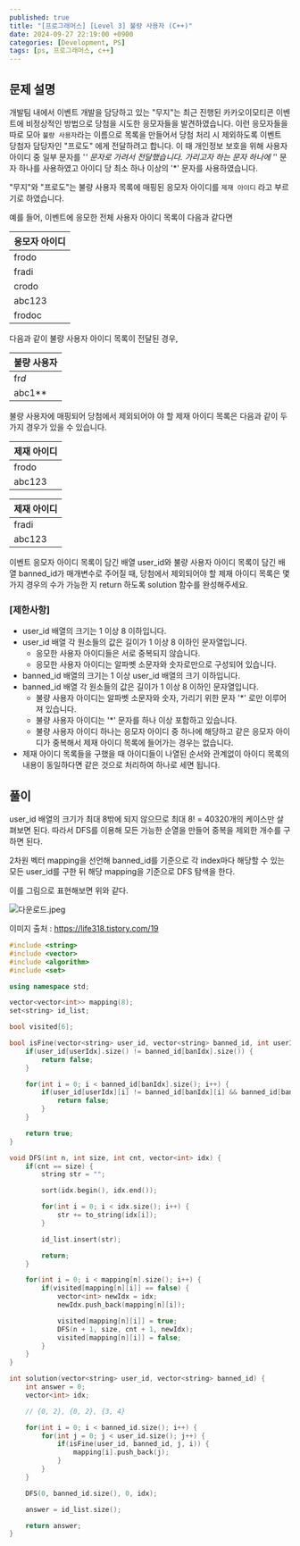```yaml
---
published: true
title: "[프로그래머스] [Level 3] 불량 사용자 (C++)"
date: 2024-09-27 22:19:00 +0900
categories: [Development, PS]
tags: [ps, 프로그래머스, c++]
---
```


## 문제 설명

개발팀 내에서 이벤트 개발을 담당하고 있는 "무지"는 최근 진행된 카카오이모티콘 이벤트에 비정상적인 방법으로 당첨을 시도한 응모자들을 발견하였습니다. 이런 응모자들을 따로 모아 `불량 사용자`라는 이름으로 목록을 만들어서 당첨 처리 시 제외하도록 이벤트 당첨자 담당자인 "프로도" 에게 전달하려고 합니다. 이 때 개인정보 보호을 위해 사용자 아이디 중 일부 문자를 '_' 문자로 가려서 전달했습니다. 가리고자 하는 문자 하나에 '_' 문자 하나를 사용하였고 아이디 당 최소 하나 이상의 '\*' 문자를 사용하였습니다.

"무지"와 "프로도"는 불량 사용자 목록에 매핑된 응모자 아이디를 `제재 아이디` 라고 부르기로 하였습니다.

예를 들어, 이벤트에 응모한 전체 사용자 아이디 목록이 다음과 같다면

| 응모자 아이디 |
| ------------- |
| frodo         |
| fradi         |
| crodo         |
| abc123        |
| frodoc        |

다음과 같이 불량 사용자 아이디 목록이 전달된 경우,

| 불량 사용자 |
| ----------- |
| fr*d*       |
| abc1\*\*    |

불량 사용자에 매핑되어 당첨에서 제외되어야 야 할 제재 아이디 목록은 다음과 같이 두 가지 경우가 있을 수 있습니다.

| 제재 아이디 |
| ----------- |
| frodo       |
| abc123      |

| 제재 아이디 |
| ----------- |
| fradi       |
| abc123      |

이벤트 응모자 아이디 목록이 담긴 배열 user_id와 불량 사용자 아이디 목록이 담긴 배열 banned_id가 매개변수로 주어질 때, 당첨에서 제외되어야 할 제재 아이디 목록은 몇가지 경우의 수가 가능한 지 return 하도록 solution 함수를 완성해주세요.

### **[제한사항]**

- user_id 배열의 크기는 1 이상 8 이하입니다.
- user_id 배열 각 원소들의 값은 길이가 1 이상 8 이하인 문자열입니다.
  - 응모한 사용자 아이디들은 서로 중복되지 않습니다.
  - 응모한 사용자 아이디는 알파벳 소문자와 숫자로만으로 구성되어 있습니다.
- banned_id 배열의 크기는 1 이상 user_id 배열의 크기 이하입니다.
- banned_id 배열 각 원소들의 값은 길이가 1 이상 8 이하인 문자열입니다.
  - 불량 사용자 아이디는 알파벳 소문자와 숫자, 가리기 위한 문자 '\*' 로만 이루어져 있습니다.
  - 불량 사용자 아이디는 '\*' 문자를 하나 이상 포함하고 있습니다.
  - 불량 사용자 아이디 하나는 응모자 아이디 중 하나에 해당하고 같은 응모자 아이디가 중복해서 제재 아이디 목록에 들어가는 경우는 없습니다.
- 제재 아이디 목록들을 구했을 때 아이디들이 나열된 순서와 관계없이 아이디 목록의 내용이 동일하다면 같은 것으로 처리하여 하나로 세면 됩니다.

## 풀이

user_id 배열의 크기가 최대 8밖에 되지 않으므로 최대 8! = 40320개의 케이스만 살펴보면 된다. 따라서 DFS를 이용해 모든 가능한 순열을 만들어 중복을 제외한 개수를 구하면 된다.

2차원 벡터 mapping을 선언해 banned_id를 기준으로 각 index마다 해당할 수 있는 모든 user_id를 구한 뒤 해당 mapping을 기준으로 DFS 탐색을 한다.

이를 그림으로 표현해보면 위와 같다.

![다운로드.jpeg](/assets/img/bad-users/%E1%84%83%E1%85%A1%E1%84%8B%E1%85%AE%E1%86%AB%E1%84%85%E1%85%A9%E1%84%83%E1%85%B3.jpeg)

이미지 출처 : https://life318.tistory.com/19

```cpp
#include <string>
#include <vector>
#include <algorithm>
#include <set>

using namespace std;

vector<vector<int>> mapping(8);
set<string> id_list;

bool visited[6];

bool isFine(vector<string> user_id, vector<string> banned_id, int userIdx, int banIdx) {
    if(user_id[userIdx].size() != banned_id[banIdx].size()) {
        return false;
    }

    for(int i = 0; i < banned_id[banIdx].size(); i++) {
        if(user_id[userIdx][i] != banned_id[banIdx][i] && banned_id[banIdx][i] != '*') {
            return false;
        }
    }

    return true;
}

void DFS(int n, int size, int cnt, vector<int> idx) {
    if(cnt == size) {
        string str = "";

        sort(idx.begin(), idx.end());

        for(int i = 0; i < idx.size(); i++) {
            str += to_string(idx[i]);
        }

        id_list.insert(str);

        return;
    }

    for(int i = 0; i < mapping[n].size(); i++) {
        if(visited[mapping[n][i]] == false) {
            vector<int> newIdx = idx;
            newIdx.push_back(mapping[n][i]);

            visited[mapping[n][i]] = true;
            DFS(n + 1, size, cnt + 1, newIdx);
            visited[mapping[n][i]] = false;
        }
    }
}

int solution(vector<string> user_id, vector<string> banned_id) {
    int answer = 0;
    vector<int> idx;

    // {0, 2}, {0, 2}, {3, 4}

    for(int i = 0; i < banned_id.size(); i++) {
        for(int j = 0; j < user_id.size(); j++) {
            if(isFine(user_id, banned_id, j, i)) {
                mapping[i].push_back(j);
            }
        }
    }

    DFS(0, banned_id.size(), 0, idx);

    answer = id_list.size();

    return answer;
}
```
